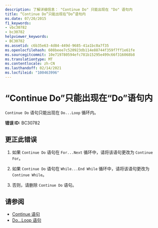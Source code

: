 ```yaml
---
description: 了解详细信息： "Continue Do" 只能出现在 "Do" 语句内
title: “Continue Do”只能出现在“Do”语句内
ms.date: 07/20/2015
f1_keywords:
- vbc30782
- bc30782
helpviewer_keywords:
- BC30782
ms.assetid: c6b35e63-4d84-449d-9685-41a1bc0a7f35
ms.openlocfilehash: 608beee7c520923db114e88744f359f7ff1e61fe
ms.sourcegitcommit: 10e719780594efc781b15295e499c66f316068b8
ms.translationtype: MT
ms.contentlocale: zh-CN
ms.lasthandoff: 02/14/2021
ms.locfileid: "100463996"
---
```

# <a name="continue-do-can-only-appear-inside-a-do-statement"></a>“Continue Do”只能出现在“Do”语句内

`Continue Do` 语句只能出现在 `Do...Loop` 循环内。  
  
 **错误 ID:** BC30782  
  
## <a name="to-correct-this-error"></a>更正此错误  
  
1. 如果 `Continue Do` 语句在 `For...Next` 循环中，请将该语句更改为 `Continue For`。  
  
2. 如果 `Continue Do` 语句在 `While...End While` 循环中，请将该语句更改为 `Continue While`。  
  
3. 否则，请删除 `Continue Do` 语句。  
  
## <a name="see-also"></a>请参阅

- [Continue 语句](../language-reference/statements/continue-statement.md)
- [Do...Loop 语句](../language-reference/statements/do-loop-statement.md)

